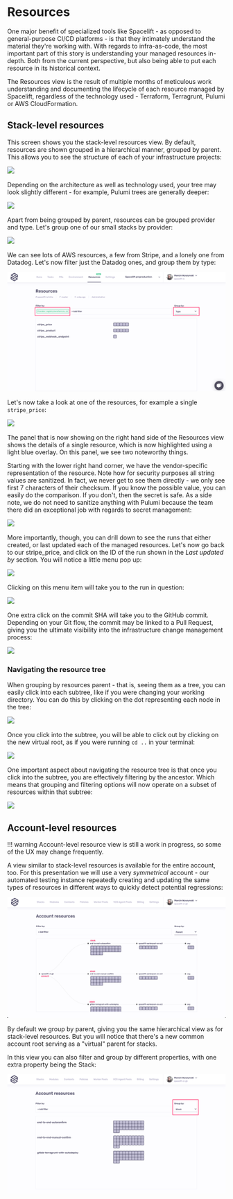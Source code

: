 # Resources

One major benefit of specialized tools like Spacelift - as opposed to general-purpose CI/CD platforms - is that they intimately understand the material they're working with. With regards to infra-as-code, the most important part of this story is understanding your managed resources in-depth. Both from the current perspective, but also being able to put each resource in its historical context.

The Resources view is the result of multiple months of meticulous work understanding and documenting the lifecycle of each resource managed by Spacelift, regardless of the technology used - Terraform, Terragrunt, Pulumi or AWS CloudFormation.

## Stack-level resources

This screen shows you the stack-level resources view. By default, resources are shown grouped in a hierarchical manner, grouped by parent. This allows you to see the structure of each of your infrastructure projects:

![](../../assets/screenshots/Runs_·_Production_default_worker_pool.png)

Depending on the architecture as well as technology used, your tree may look slightly different - for example, Pulumi trees are generally deeper:

![](<../../assets/screenshots/Runs_·_Vendor_Releases_Watcher_and_Slack___checkout-com___Spacelift (1).png>)

Apart from being grouped by parent, resources can be grouped provider and type. Let's group one of our small stacks by provider:

![](<../../assets/screenshots/Runs_·_Spacelift_preproduction_and_Slack___checkout-com___Spacelift (2).png>)

We can see lots of AWS resources, a few from Stripe, and a lonely one from Datadog. Let's now filter just the Datadog ones, and group them by type:

![](<../../assets/screenshots/Runs_·_Spacelift_preproduction_and_Slack_____Paweł_Hytry___Spacelift___1_new_item (3).png>)

Let's now take a look at one of the resources, for example a single `stripe_price`:

![](../../assets/screenshots/Runs_·_Spacelift_preproduction.png)

The panel that is now showing on the right hand side of the Resources view shows the details of a single resource, which is now highlighted using a light blue overlay. On this panel, we see two noteworthy things.

Starting with the lower right hand corner, we have the vendor-specific representation of the resource. Note how for security purposes all string values are sanitized. In fact, we never get to see them directly - we only see first 7 characters of their checksum. If you know the possible value, you can easily do the comparison. If you don't, then the secret is safe. As a side note, we do not need to sanitize anything with Pulumi because the team there did an exceptional job with regards to secret management:

![](<../../assets/screenshots/Runs_·_Vendor_Releases_Watcher (3).png>)

More importantly, though, you can drill down to see the runs that either created, or last updated each of the managed resources. Let's now go back to our stripe_price, and click on the ID of the run shown in the _Last updated by_ section. You will notice a little menu pop up:

![](<../../assets/screenshots/Runs_·_Spacelift_preproduction (1).png>)

Clicking on this menu item will take you to the run in question:

![](<../../assets/screenshots/Tag_all_Stripe_prices___398__·_Spacelift_preproduction_and_1__local_dev__tmuxinator_start_spacelift (1).png>)

One extra click on the commit SHA will take you to the GitHub commit. Depending on your Git flow, the commit may be linked to a Pull Request, giving you the ultimate visibility into the infrastructure change management process:

![](../../assets/screenshots/Tag_all_Stripe_prices___398__·_spacelift-io_infra_57d4958_and_1__local_dev__tmuxinator_start_spacelift.png)

### Navigating the resource tree

When grouping by resources parent - that is, seeing them as a tree, you can easily click into each subtree, like if you were changing your working directory. You can do this by clicking on the dot representing each node in the tree:

![](../../assets/screenshots/Runs_·_Spacelift_development.png)

Once you click into the subtree, you will be able to click out by clicking on the new virtual root, as if you were running `cd ..` in your terminal:

![](<../../assets/screenshots/Runs_·_Spacelift_development (1).png>)

One important aspect about navigating the resource tree is that once you click into the subtree, you are effectively filtering by the ancestor. Which means that grouping and filtering options will now operate on a subset of resources within that subtree:

![](<../../assets/screenshots/Runs_·_Spacelift_development (2).png>)

## Account-level resources

!!! warning
    Account-level resource view is still a work in progress, so some of the UX may change frequently.

A view similar to stack-level resources is available for the entire account, too. For this presentation we will use a very _symmetrical_ account - our automated testing instance repeatedly creating and updating the same types of resources in different ways to quickly detect potential regressions:

![](../../assets/screenshots/Spacelift.png)

By default we group by parent, giving you the same hierarchical view as for stack-level resources. But you will notice that there's a new common account root serving as a "virtual" parent for stacks.

In this view you can also filter and group by different properties, with one extra property being the Stack:

![](../../assets/screenshots/Spacelift_and_1__local_dev__tmuxinator_start_spacelift.png)
